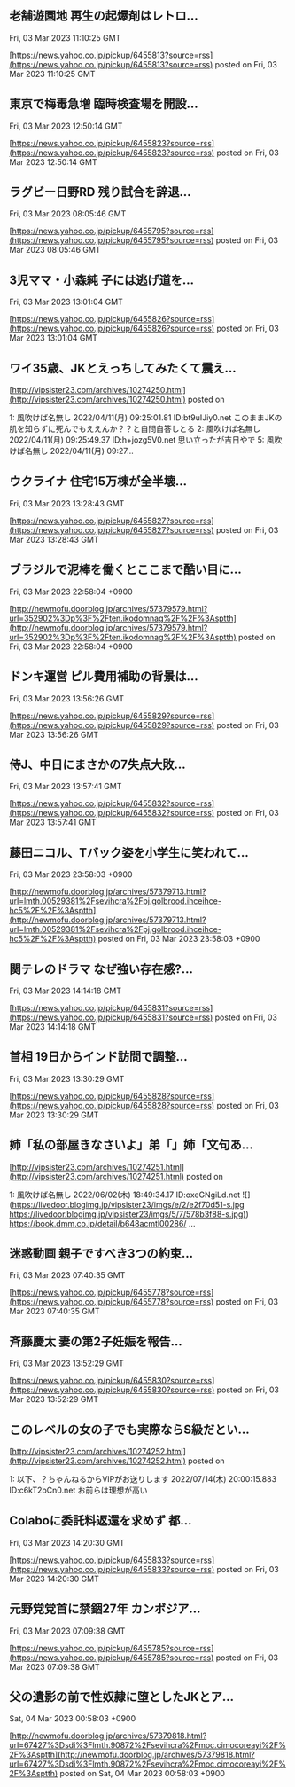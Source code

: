 

## 老舗遊園地 再生の起爆剤はレトロ...
  Fri, 03 Mar 2023 11:10:25 GMT

[https://news.yahoo.co.jp/pickup/6455813?source=rss](https://news.yahoo.co.jp/pickup/6455813?source=rss)
posted on Fri, 03 Mar 2023 11:10:25 GMT

<!--more-->



## 東京で梅毒急増 臨時検査場を開設...
  Fri, 03 Mar 2023 12:50:14 GMT

[https://news.yahoo.co.jp/pickup/6455823?source=rss](https://news.yahoo.co.jp/pickup/6455823?source=rss)
posted on Fri, 03 Mar 2023 12:50:14 GMT

<!--more-->



## ラグビー日野RD 残り試合を辞退...
  Fri, 03 Mar 2023 08:05:46 GMT

[https://news.yahoo.co.jp/pickup/6455795?source=rss](https://news.yahoo.co.jp/pickup/6455795?source=rss)
posted on Fri, 03 Mar 2023 08:05:46 GMT

<!--more-->



## 3児ママ・小森純 子には逃げ道を...
  Fri, 03 Mar 2023 13:01:04 GMT

[https://news.yahoo.co.jp/pickup/6455826?source=rss](https://news.yahoo.co.jp/pickup/6455826?source=rss)
posted on Fri, 03 Mar 2023 13:01:04 GMT

<!--more-->



## ワイ35歳、JKとえっちしてみたくて震え...
  

[http://vipsister23.com/archives/10274250.html](http://vipsister23.com/archives/10274250.html)
posted on 

<!--more-->

1: 風吹けば名無し 2022/04/11(月) 09:25:01.81 ID:bt9uIJiy0.net このままJKの肌を知らずに死んでもええんか？？と自問自答しとる 2: 風吹けば名無し 2022/04/11(月) 09:25:49.37 ID:h+jozg5V0.net 思い立ったが吉日やで 5: 風吹けば名無し 2022/04/11(月) 09:27...

## ウクライナ 住宅15万棟が全半壊...
  Fri, 03 Mar 2023 13:28:43 GMT

[https://news.yahoo.co.jp/pickup/6455827?source=rss](https://news.yahoo.co.jp/pickup/6455827?source=rss)
posted on Fri, 03 Mar 2023 13:28:43 GMT

<!--more-->



##  ブラジルで泥棒を働くとここまで酷い目に...
  Fri, 03 Mar 2023 22:58:04 +0900

[http://newmofu.doorblog.jp/archives/57379579.html?url=352902%3Dp%3F%2Ften.ikodomnag%2F%2F%3Asptth](http://newmofu.doorblog.jp/archives/57379579.html?url=352902%3Dp%3F%2Ften.ikodomnag%2F%2F%3Asptth)
posted on Fri, 03 Mar 2023 22:58:04 +0900

<!--more-->



## ドンキ運営 ピル費用補助の背景は...
  Fri, 03 Mar 2023 13:56:26 GMT

[https://news.yahoo.co.jp/pickup/6455829?source=rss](https://news.yahoo.co.jp/pickup/6455829?source=rss)
posted on Fri, 03 Mar 2023 13:56:26 GMT

<!--more-->



## 侍J、中日にまさかの7失点大敗...
  Fri, 03 Mar 2023 13:57:41 GMT

[https://news.yahoo.co.jp/pickup/6455832?source=rss](https://news.yahoo.co.jp/pickup/6455832?source=rss)
posted on Fri, 03 Mar 2023 13:57:41 GMT

<!--more-->



## 藤田ニコル、Tバック姿を小学生に笑われて...
  Fri, 03 Mar 2023 23:58:03 +0900

[http://newmofu.doorblog.jp/archives/57379713.html?url=lmth.00529381%2Fsevihcra%2Fpj.golbrood.ihceihce-hc5%2F%2F%3Asptth](http://newmofu.doorblog.jp/archives/57379713.html?url=lmth.00529381%2Fsevihcra%2Fpj.golbrood.ihceihce-hc5%2F%2F%3Asptth)
posted on Fri, 03 Mar 2023 23:58:03 +0900

<!--more-->



## 関テレのドラマ なぜ強い存在感?...
  Fri, 03 Mar 2023 14:14:18 GMT

[https://news.yahoo.co.jp/pickup/6455831?source=rss](https://news.yahoo.co.jp/pickup/6455831?source=rss)
posted on Fri, 03 Mar 2023 14:14:18 GMT

<!--more-->



## 首相 19日からインド訪問で調整...
  Fri, 03 Mar 2023 13:30:29 GMT

[https://news.yahoo.co.jp/pickup/6455828?source=rss](https://news.yahoo.co.jp/pickup/6455828?source=rss)
posted on Fri, 03 Mar 2023 13:30:29 GMT

<!--more-->



## 姉「私の部屋きなさいよ」弟「」姉「文句あ...
  

[http://vipsister23.com/archives/10274251.html](http://vipsister23.com/archives/10274251.html)
posted on 

<!--more-->

1: 風吹けば名無し 2022/06/02(木) 18:49:34.17 ID:oxeGNgiLd.net ![](https://livedoor.blogimg.jp/vipsister23/imgs/e/2/e2f70d51-s.jpg [https://livedoor.blogimg.jp/vipsister23/imgs/5/7/578b3f88-s.jpg)](https://livedoor.blogimg.jp/vipsister23/imgs/5/7/578b3f88-s.jpg)) https://book.dmm.co.jp/detail/b648acmtl00286/ ...

## 迷惑動画 親子ですべき3つの約束...
  Fri, 03 Mar 2023 07:40:35 GMT

[https://news.yahoo.co.jp/pickup/6455778?source=rss](https://news.yahoo.co.jp/pickup/6455778?source=rss)
posted on Fri, 03 Mar 2023 07:40:35 GMT

<!--more-->



## 斉藤慶太 妻の第2子妊娠を報告...
  Fri, 03 Mar 2023 13:52:29 GMT

[https://news.yahoo.co.jp/pickup/6455830?source=rss](https://news.yahoo.co.jp/pickup/6455830?source=rss)
posted on Fri, 03 Mar 2023 13:52:29 GMT

<!--more-->



## このレベルの女の子でも実際ならS級だとい...
  

[http://vipsister23.com/archives/10274252.html](http://vipsister23.com/archives/10274252.html)
posted on 

<!--more-->

1: 以下、？ちゃんねるからVIPがお送りします 2022/07/14(木) 20:00:15.883 ID:c6kT2bCn0.net お前らは理想が高い

## Colaboに委託料返還を求めず 都...
  Fri, 03 Mar 2023 14:20:30 GMT

[https://news.yahoo.co.jp/pickup/6455833?source=rss](https://news.yahoo.co.jp/pickup/6455833?source=rss)
posted on Fri, 03 Mar 2023 14:20:30 GMT

<!--more-->



## 元野党党首に禁錮27年 カンボジア...
  Fri, 03 Mar 2023 07:09:38 GMT

[https://news.yahoo.co.jp/pickup/6455785?source=rss](https://news.yahoo.co.jp/pickup/6455785?source=rss)
posted on Fri, 03 Mar 2023 07:09:38 GMT

<!--more-->



##  父の遺影の前で性奴隷に堕としたJKとア...
  Sat, 04 Mar 2023 00:58:03 +0900

[http://newmofu.doorblog.jp/archives/57379818.html?url=67427%3Dsdi%3Flmth.90872%2Fsevihcra%2Fmoc.cimocoreayi%2F%2F%3Asptth](http://newmofu.doorblog.jp/archives/57379818.html?url=67427%3Dsdi%3Flmth.90872%2Fsevihcra%2Fmoc.cimocoreayi%2F%2F%3Asptth)
posted on Sat, 04 Mar 2023 00:58:03 +0900

<!--more-->


